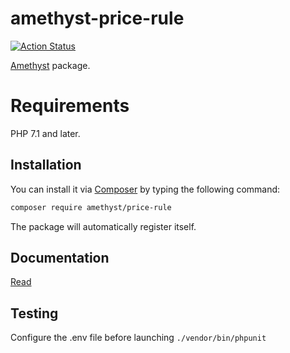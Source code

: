 # amethyst-price-rule

[![Action Status](https://github.com/amethyst-php/price-rule/workflows/test/badge.svg)](https://github.com/amethyst-php/price-rule/actions)

[Amethyst](https://github.com/amethyst-php/amethyst) package.

# Requirements

PHP 7.1 and later.

## Installation

You can install it via [Composer](https://getcomposer.org/) by typing the following command:

```bash
composer require amethyst/price-rule
```

The package will automatically register itself.

## Documentation

[Read](docs/index.md)

## Testing

Configure the .env file before launching `./vendor/bin/phpunit`
